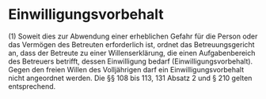 # Einwilligungsvorbehalt

(1) Soweit dies zur Abwendung einer erheblichen Gefahr für die Person oder das Vermögen des Betreuten erforderlich ist, ordnet das Betreuungsgericht an, dass der Betreute zu einer Willenserklärung, die einen Aufgabenbereich des Betreuers betrifft, dessen Einwilligung bedarf (Einwilligungsvorbehalt). Gegen den freien Willen des Volljährigen darf ein Einwilligungsvorbehalt nicht angeordnet werden. Die §§ 108 bis 113, 131 Absatz 2 und § 210 gelten entsprechend.